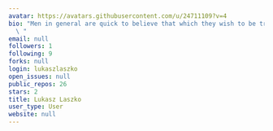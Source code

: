 ```yaml
---
avatar: https://avatars.githubusercontent.com/u/24711109?v=4
bio: "Men in general are quick to believe that which they wish to be true.\r\n\r\n\
  \ "
email: null
followers: 1
following: 9
forks: null
login: lukaszlaszko
open_issues: null
public_repos: 26
stars: 2
title: Lukasz Laszko
user_type: User
website: null
---
```

